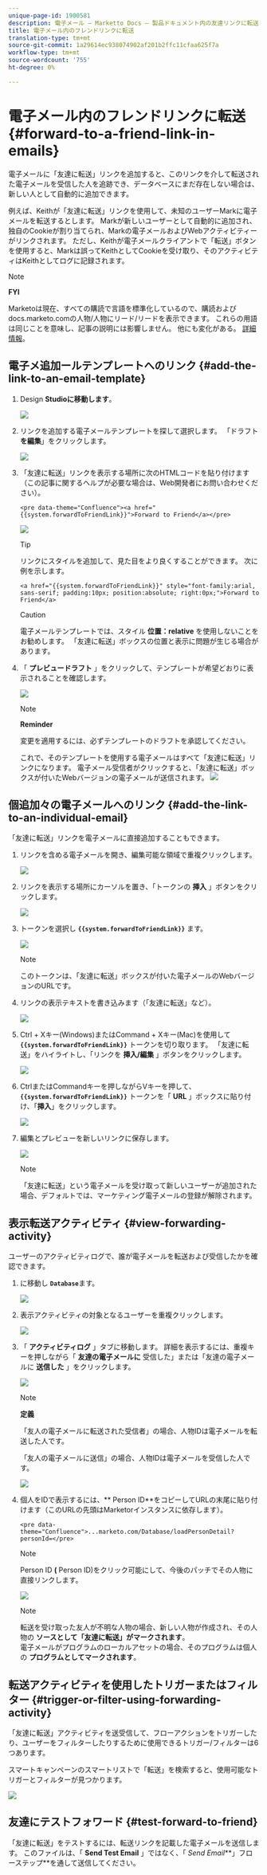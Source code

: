 ```yaml
---
unique-page-id: 1900581
description: 電子メール — Marketto Docs — 製品ドキュメント内の友達リンクに転送
title: 電子メール内のフレンドリンクに転送
translation-type: tm+mt
source-git-commit: 1a29614ec938074902af201b2ffc11cfaa625f7a
workflow-type: tm+mt
source-wordcount: '755'
ht-degree: 0%

---
```



# 電子メール内のフレンドリンクに転送 {#forward-to-a-friend-link-in-emails}

電子メールに「友達に転送」リンクを追加すると、このリンクを介して転送された電子メールを受信した人を追跡でき、データベースにまだ存在しない場合は、新しい人として自動的に追加できます。

例えば、Keithが「友達に転送」リンクを使用して、未知のユーザーMarkに電子メールを転送するとします。 Markが新しいユーザーとして自動的に追加され、独自のCookieが割り当てられ、Markの電子メールおよびWebアクティビティーがリンクされます。 ただし、Keithが電子メールクライアントで「転送」ボタンを使用すると、Markは誤ってKeithとしてCookieを受け取り、そのアクティビティはKeithとしてログに記録されます。

>[!NOTE]
>
>**FYI**
>
>Marketoは現在、すべての購読で言語を標準化しているので、購読およびdocs.marketo.comの人物/人物にリード/リードを表示できます。 これらの用語は同じことを意味し、記事の説明には影響しません。 他にも変化がある。 [詳細情報](http://docs.marketo.com/display/DOCS/Updates+to+Marketo+Terminology)。

## 電子メ追加ールテンプレートへのリンク {#add-the-link-to-an-email-template}

1. Design **Studioに移動します**。

   ![](assets/one-8.png)

1. リンクを追加する電子メールテンプレートを探して選択します。 「ドラフト **を編集**」をクリックします。

   ![](assets/two-7.png)

1. 「友達に転送」リンクを表示する場所に次のHTMLコードを貼り付けます（この記事に関するヘルプが必要な場合は、Web開発者にお問い合わせください）。

   `<pre data-theme="Confluence"><a href="{{system.forwardToFriendLink}}">Forward to Friend</a></pre>`

   ![](assets/three-7.png)

   >[!TIP]
   >
   >
   >リンクにスタイルを追加して、見た目をより良くすることができます。 次に例を示します。
   >
   >`<a href="{{system.forwardToFriendLink}}" style="font-family:arial, sans-serif; padding:10px; position:absolute; right:0px;">Forward to Friend</a>`

   >[!CAUTION]
   >
   >電子メールテンプレートでは、スタイル **位置：relative** を使用しないことをお勧めします。 「友達に転送」ボックスの位置と表示に問題が生じる場合があります。

1. 「 **プレビュードラフト** 」をクリックして、テンプレートが希望どおりに表示されることを確認します。

   ![](assets/four-5.png)

   >[!NOTE]
   >
   >**Reminder**
   >
   >変更を適用するには、必ずテンプレートのドラフトを承認してください。

   これで、そのテンプレートを使用する電子メールはすべて「友達に転送」リンクになります。 電子メール受信者がクリックすると、「友達に転送」ボックスが付いたWebバージョンの電子メールが送信されます。
   ![](assets/f2afbox.png)

## 個追加々の電子メールへのリンク {#add-the-link-to-an-individual-email}

「友達に転送」リンクを電子メールに直接追加することもできます。

1. リンクを含める電子メールを開き、編集可能な領域で重複クリックします。

   ![](assets/five-4.png)

1. リンクを表示する場所にカーソルを置き、「トークンの **挿入** 」ボタンをクリックします。

   ![](assets/six-2.png)

1. トークンを選択し **`{{system.forwardToFriendLink}}`** ます。

   ![](assets/seven-1.png)

   >[!NOTE]
   >
   >このトークンは、「友達に転送」ボックスが付いた電子メールのWebバージョンのURLです。

1. リンクの表示テキストを書き込みます（「友達に転送」など）。

   ![](assets/seven-1.png)

1. Ctrl + Xキー(Windows)またはCommand + Xキー(Mac)を使用して **`{{system.forwardToFriendLink}}`** トークンを切り取ります。 「友達に転送」をハイライトし、「リンクを **挿入/編集** 」ボタンをクリックします。

   ![](assets/eight-1.png)

1. CtrlまたはCommandキーを押しながらVキーを押して、 **`{{system.forwardToFriendLink}}`** トークンを「 **URL** 」ボックスに貼り付け、「**挿入**」をクリックします。

   ![](assets/nine.png)

1. 編集とプレビューを新しいリンクに保存します。

   ![](assets/ten-1.png)

   >[!NOTE]
   >
   >「友達に転送」という電子メールを受け取って新しいユーザーが追加された場合、デフォルトでは、マーケティング電子メールの登録が解除されます。

## 表示転送アクティビティ {#view-forwarding-activity}

ユーザーのアクティビティログで、誰が電子メールを転送および受信したかを確認できます。

1. に移動し **`Database`**&#x200B;ます。

   ![](assets/db.png)

1. 表示アクティビティの対象となるユーザーを重複クリックします。

   ![](assets/fourteen.png)

1. 「 **アクティビティログ** 」タブに移動します。 詳細を表示するには、重複キーを押しながら「 **友達の電子メールに** 受信した」または「友達の電子メールに **送信した** 」をクリックします。

   ![](assets/fifteen.png)

   >[!NOTE]
   >
   >**定義**
   >
   >
   >「友人の電子メールに転送された受信者」の場合、人物IDは電子メールを転送した人です。
   >
   >
   >「友人の電子メールに送信」の場合、人物IDは電子メールを受信した人です。

   ![](assets/sixteen.png)

1. 個人をIDで表示するには、** Person ID**をコピーしてURLの末尾に貼り付けます（このURLの先頭はMarketorインスタンスに依存します）。

   `<pre data-theme="Confluence">...marketo.com/Database/loadPersonDetail?personId=</pre>`

   >[!NOTE]
   >
   >Person ID **(** Person ID)をクリック可能にして、今後のパッチでその人物に直接リンクします。

   ![](assets/seventeen.png)

   >[!NOTE]
   >
   >転送を受け取った友人が不明な人物の場合、新しい人物が作成され、その人物の **ソースとして「友達に転送」がマークされます**。\
   >電子メールがプログラムのローカルアセットの場合、そのプログラムは個人の **プログラムとしてマークされます**。

## 転送アクティビティを使用したトリガーまたはフィルター {#trigger-or-filter-using-forwarding-activity}

「友達に転送」アクティビティを送受信して、フローアクションをトリガーしたり、ユーザーをフィルターしたりするために使用できるトリガー/フィルターは6つあります。

スマートキャンペーンのスマートリストで「転送」を検索すると、使用可能なトリガーとフィルターが見つかります。

![](assets/nineteen.png)

## 友達にテストフォワード {#test-forward-to-friend}

「友達に転送」をテストするには、転送リンクを記載した電子メールを送信します。 このファイルは、「 **Send Test Email** 」ではなく、「 *Send Email***」フローステップ**&#x200B;を通して送信してください。
